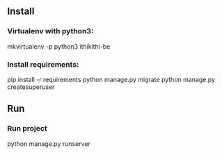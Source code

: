 ## Install

### Virtualenv with python3:
mkvirtualenv -p python3 ithikithi-be

### Install requirements:
pip install -r requirements
python manage.py migrate
python manage.py createsuperuser

## Run

### Run project
python manage.py runserver
